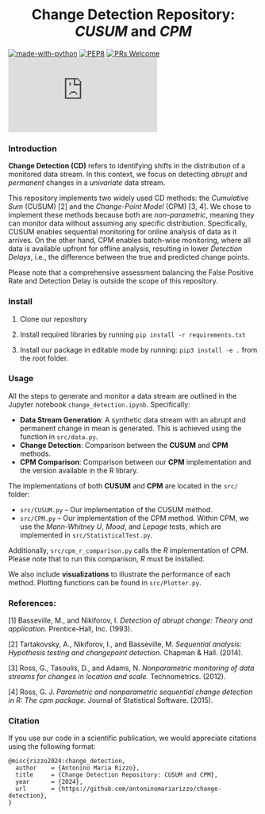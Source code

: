 <p align="center">
  <h1 align="center">Change Detection Repository: <i>CUSUM</i> and <i>CPM</i></h1>  
</p>

[![made-with-python](https://img.shields.io/badge/Made%20with-Python-1f425f.svg)](https://www.python.org/)
[![PEP8](https://img.shields.io/badge/code%20style-pep8-orange.svg)](https://www.python.org/dev/peps/pep-0008/)
[![PRs Welcome](https://img.shields.io/badge/PRs-welcome-brightgreen.svg?style=flat-square)](http://makeapullrequest.com)
[![GitHub license](https://badgen.net/github/license/Naereen/Strapdown.js)](https://github.com/antoninomariarizzo/change-detection/blob/main/LICENSE)

### Introduction
**Change Detection (CD)** refers to identifying shifts in the distribution of a monitored data stream. 
In this context, we focus on detecting _abrupt_ and _permanent_ changes in a _univariate_ data stream.

This repository implements two widely used CD methods: the _Cumulative Sum_ (CUSUM) [2] and the _Change-Point Model_ (CPM) [3, 4]. 
We chose to implement these methods because both are _non-parametric_, meaning they can monitor data without assuming any specific distribution. 
Specifically, CUSUM enables sequential monitoring for online analysis of data as it arrives. 
On the other hand, CPM enables batch-wise monitoring, where all data is available upfront for offline analysis, resulting in lower _Detection Delays_, i.e., the difference between the true and predicted change points.

Please note that a comprehensive assessment balancing the False Positive Rate and Detection Delay is outside the scope of this repository.


### Install
1. Clone our repository

2. Install required libraries by running `pip install -r requirements.txt`
3. Install our package in editable mode by running:
`pip3 install -e .` from the root folder.


### Usage
All the steps to generate and monitor a data stream are outlined in the Jupyter notebook `change_detection.ipynb`. Specifically:

- **Data Stream Generation**: A synthetic data stream with an abrupt and permanent change in mean is generated. This is achieved using the function in `src/data.py`.
- **Change Detection**: Comparison between the **CUSUM** and **CPM** methods.
- **CPM Comparison**: Comparison between our **CPM** implementation and the version available in the R library.

The implementations of both **CUSUM** and **CPM** are located in the `src/` folder:
- `src/CUSUM.py` – Our implementation of the CUSUM method.
- `src/CPM.py` – Our implementation of the CPM method. Within CPM, we use the _Mann-Whitney U_, _Mood_, and _Lepage_ tests, which are implemented in `src/StatisticalTest.py`.

Additionally, `src/cpm_r_comparison.py` calls the _R_ implementation of CPM. Please note that to run this comparison, _R_ must be installed.

We also include **visualizations** to illustrate the performance of each method. Plotting functions can be found in `src/Plotter.py`.


### References:

[1] Basseville, M., and Nikiforov, I. _Detection of abrupt change: Theory and application._ Prentice-Hall, Inc. (1993).

[2] Tartakovsky, A., Nikiforov, I., and Basseville, M. _Sequential analysis: Hypothesis testing and changepoint detection._ Chapman & Hall. (2014).

[3] Ross, G., Tasoulis, D., and Adams, N. _Nonparametric monitoring of data streams for changes in location and scale._ Technometrics. (2012).

[4] Ross, G. J. _Parametric and nonparametric sequential change detection in R: The cpm package._ Journal of Statistical Software. (2015).


### Citation

If you use our code in a scientific publication, we would appreciate citations using the following format:
```cit
@misc{rizzo2024:change_detection,
  author    = {Antonino Maria Rizzo},
  title     = {Change Detection Repository: CUSUM and CPM},
  year      = {2024},
  url       = {https://github.com/antoninomariarizzo/change-detection},
}
```